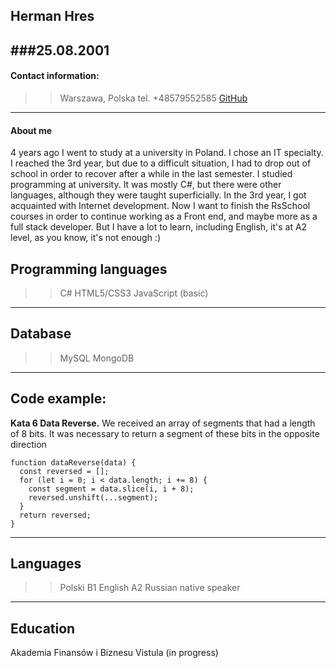 ## Herman Hres
###25.08.2001
---

#### Contact information:
>>Warszawa, Polska
tel. +48579552585
[GitHub](https://github.com/Kolibri2048)
---
 ####  About me
4 years ago I went to study at a university in Poland. I chose an IT specialty. I reached the 3rd year, but due to a difficult situation, I had to drop out of school in order to recover after a while in the last semester. I studied programming at university. It was mostly C#, but there were other languages, although they were taught superficially. In the 3rd year, I got acquainted with Internet development.  Now I want to finish the RsSchool courses in order to continue working as a Front end, and maybe more as a full stack developer. But I have a lot to learn, including English, it's at A2 level, as you know, it's not enough :)
## Programming languages
>> C#
>> HTML5/CSS3
>> JavaScript (basic)

---
## Database
>> MySQL
>> MongoDB

---
## Code example:

**Kata 6 Data Reverse.**
We received an array of segments that had a length of 8 bits. It was necessary to return a segment of these bits in the opposite direction
```
function dataReverse(data) {
  const reversed = [];
  for (let i = 0; i < data.length; i += 8) {
    const segment = data.slice(i, i + 8);
    reversed.unshift(...segment);
  }
  return reversed;
}
```
---

## Languages
>> Polski B1
>> English A2
>> Russian native speaker
---

## Education
Akademia Finansów i Biznesu Vistula (in progress)
